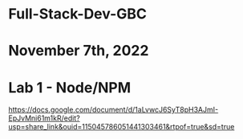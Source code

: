# Full-Stack-Dev-GBC

# November 7th, 2022

# Lab 1 - Node/NPM
https://docs.google.com/document/d/1aLvwcJ6SyT8pH3AJmI-EpJvMni61m1kR/edit?usp=share_link&ouid=115045786051441303461&rtpof=true&sd=true
